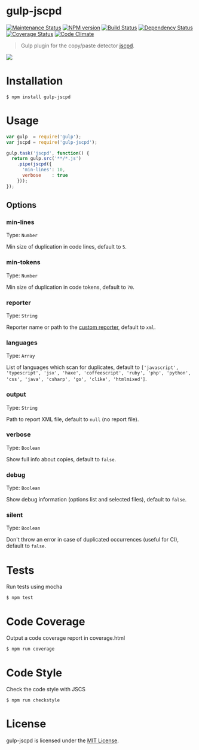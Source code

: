 gulp-jscpd
====================

[![Maintenance Status][status-image]][status-url] [![NPM version][npm-image]][npm-url] [![Build Status][travis-image]][travis-url] [![Dependency Status][deps-image]][deps-url] [![Coverage Status][coverage-image]][coverage-url] [![Code Climate][climate-image]][climate-url]

> Gulp plugin for the copy/paste detector [jscpd](https://github.com/kucherenko/jscpd).

![](http://i.imgur.com/koeLzYb.png)

# Installation

    $ npm install gulp-jscpd

# Usage

```javascript
var gulp  = require('gulp');
var jscpd = require('gulp-jscpd');

gulp.task('jscpd', function() {
  return gulp.src('**/*.js')
    .pipe(jscpd({
      'min-lines': 10,
      verbose    : true
    }));
});
```

## Options

### min-lines

Type: `Number`

Min size of duplication in code lines, default to `5`.

### min-tokens

Type: `Number`

Min size of duplication in code tokens, default to `70`.

### reporter

Type: `String`

Reporter name or path to the [custom reporter](https://github.com/kucherenko/jscpd#reporters), default to `xml`.

### languages

Type: `Array`

List of languages which scan for duplicates, default to `['javascript', 'typescript', 'jsx', 'haxe', 'coffeescript', 'ruby', 'php', 'python', 'css', 'java', 'csharp', 'go', 'clike', 'htmlmixed']`.

### output

Type: `String`

Path to report XML file, default to `null` (no report file).

### verbose

Type: `Boolean`

Show full info about copies, default to `false`.

### debug

Type: `Boolean`

Show debug information (options list and selected files), default to `false`.

### silent

Type: `Boolean`

Don't throw an error in case of duplicated occurrences (useful for CI), default to `false`.

# Tests

Run tests using mocha

    $ npm test

# Code Coverage

Output a code coverage report in coverage.html

    $ npm run coverage

# Code Style

Check the code style with JSCS

    $ npm run checkstyle

# License

gulp-jscpd is licensed under the [MIT License](http://www.opensource.org/licenses/mit-license.php).

[npm-url]: https://npmjs.org/package/gulp-jscpd
[npm-image]: http://img.shields.io/npm/v/gulp-jscpd.svg?style=flat

[travis-url]: https://travis-ci.org/yannickcr/gulp-jscpd
[travis-image]: http://img.shields.io/travis/yannickcr/gulp-jscpd/master.svg?style=flat

[deps-url]: https://gemnasium.com/yannickcr/gulp-jscpd
[deps-image]: http://img.shields.io/gemnasium/yannickcr/gulp-jscpd.svg?style=flat

[coverage-url]: https://coveralls.io/r/yannickcr/gulp-jscpd?branch=master
[coverage-image]: http://img.shields.io/coveralls/yannickcr/gulp-jscpd/master.svg?style=flat

[climate-url]: https://codeclimate.com/github/yannickcr/gulp-jscpd
[climate-image]: http://img.shields.io/codeclimate/github/yannickcr/gulp-jscpd.svg?style=flat

[status-url]: https://github.com/yannickcr/gulp-jscpd/pulse
[status-image]: http://img.shields.io/badge/status-maintained-brightgreen.svg?style=flat

